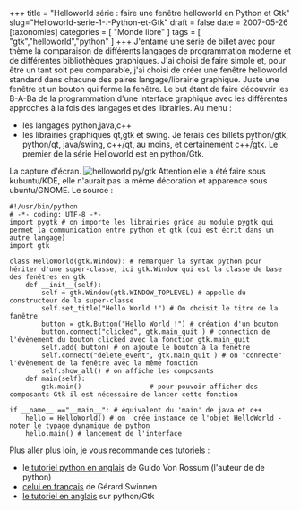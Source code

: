 +++
title = "Helloworld série : faire une fenêtre helloworld en Python et Gtk"
slug="Helloworld-serie-1-:-Python-et-Gtk"
draft = false
date = 2007-05-26
[taxonomies]
categories = [ "Monde libre" ]
tags = [ "gtk","helloworld","python" ]
+++
J'entame une série de billet avec pour thème la comparaison de différents langages de programmation moderne et de différentes bibliothèques graphiques.
J'ai choisi de faire simple et, pour être un tant soit peu comparable, j'ai choisi de créer une fenêtre helloworld standard dans chacune des paires langage/librairie graphique. Juste une fenêtre et un bouton qui ferme la fenêtre.
Le but étant de faire découvrir les B-A-Ba de la programmation d'une interface graphique avec les différentes approches à la fois des langages et des librairies.
Au menu :
* les langages python,java,c++
* les librairies graphiques qt,gtk et swing.
Je ferais des billets python/gtk, python/qt, java/swing, c++/qt, au moins, et certainement c++/gtk.
Le premier de la série Helloworld est en python/Gtk.


La capture d'écran.
<img src="/py_gtk.png" alt="helloworld py/gtk" />
Attention elle a été faire sous kubuntu/KDE, elle n'aurait pas la même décoration et apparence sous ubuntu/GNOME.
Le source :
```
#!/usr/bin/python
# -*- coding: UTF-8 -*-
import pygtk # on importe les librairies grâce au module pygtk qui permet la communication entre python et gtk (qui est écrit dans un autre langage)
import gtk

class HelloWorld(gtk.Window): # remarquer la syntax python pour hériter d'une super-classe, ici gtk.Window qui est la classe de base des fenêtres en gtk
	def __init__(self):
		self = gtk.Window(gtk.WINDOW_TOPLEVEL) # appelle du constructeur de la super-classe
		self.set_title("Hello World !") # On choisit le titre de la fanêtre
		button = gtk.Button("Hello World !") # création d'un bouton
		button.connect("clicked", gtk.main_quit ) # connection de l'évènement du bouton clicked avec la fonction gtk.main_quit
		self.add( button) # on ajoute le bouton à la fenêtre
		self.connect("delete_event", gtk.main_quit ) # on "connecte" l'évènement de la fenêtre avec la même fonction
		self.show_all() # on affiche les composants
	def main(self):
		gtk.main()                 # pour pouvoir afficher des composants Gtk il est nécessaire de lancer cette fonction

if __name__ =="__main__": # équivalent du 'main' de java et c++
	hello = HelloWorld() # on  crée instance de l'objet HelloWorld - noter le typage dynamique de python
	hello.main() # lancement de l'interface
```

Plus aller plus loin, je vous recommande ces tutoriels :
* le[ tutoriel python en anglais](http://docs.python.org/tut/tut.html) de Guido Von Rossum (l'auteur de de python)
* [celui en français](http://www.cifen.ulg.ac.be/inforef/swi/python.htm) de Gérard Swinnen
* [le tutoriel en anglais](http://pygtk.org/pygtk2tutorial/index.html) sur python/Gtk